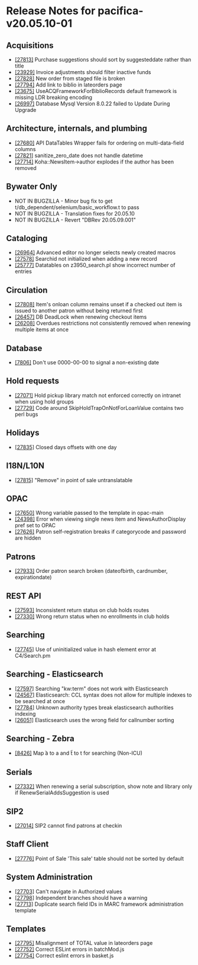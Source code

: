 
# Release Notes for pacifica-v20.05.10-01

## Acquisitions

- [[27813]](http://bugs.koha-community.org/bugzilla3/show_bug.cgi?id=27813) Purchase suggestions should sort by suggesteddate rather than title
- [[23929]](http://bugs.koha-community.org/bugzilla3/show_bug.cgi?id=23929) Invoice adjustments should filter inactive funds
- [[27828]](http://bugs.koha-community.org/bugzilla3/show_bug.cgi?id=27828) New order from staged file is broken
- [[27794]](http://bugs.koha-community.org/bugzilla3/show_bug.cgi?id=27794) Add link to biblio in lateorders page
- [[23675]](http://bugs.koha-community.org/bugzilla3/show_bug.cgi?id=23675) UseACQFrameworkForBiblioRecords default framework is missing LDR breaking encoding
- [[26997]](http://bugs.koha-community.org/bugzilla3/show_bug.cgi?id=26997) Database Mysql Version 8.0.22 failed to Update During Upgrade

## Architecture, internals, and plumbing

- [[27680]](http://bugs.koha-community.org/bugzilla3/show_bug.cgi?id=27680) API DataTables Wrapper fails for ordering on multi-data-field columns
- [[27821]](http://bugs.koha-community.org/bugzilla3/show_bug.cgi?id=27821) sanitize_zero_date does not handle datetime
- [[27714]](http://bugs.koha-community.org/bugzilla3/show_bug.cgi?id=27714) Koha::NewsItem->author explodes if the author has been removed

## Bywater Only

- NOT IN BUGZILLA - Minor bug fix to get t/db_dependent/selenium/basic_workflow.t to pass
- NOT IN BUGZILLA - Translation fixes for 20.05.10
- NOT IN BUGZILLA - Revert "DBRev 20.05.09.001"

## Cataloging

- [[26964]](http://bugs.koha-community.org/bugzilla3/show_bug.cgi?id=26964) Advanced editor no longer selects newly created macros
- [[27578]](http://bugs.koha-community.org/bugzilla3/show_bug.cgi?id=27578) Searchid not initialized when adding a new record
- [[25777]](http://bugs.koha-community.org/bugzilla3/show_bug.cgi?id=25777) Datatables on z3950_search.pl show incorrect number of entries

## Circulation

- [[27808]](http://bugs.koha-community.org/bugzilla3/show_bug.cgi?id=27808) Item's onloan column remains unset if a checked out item is issued to another patron without being returned first
- [[26457]](http://bugs.koha-community.org/bugzilla3/show_bug.cgi?id=26457) DB DeadLock when renewing checkout items
- [[26208]](http://bugs.koha-community.org/bugzilla3/show_bug.cgi?id=26208) Overdues restrictions not consistently removed when renewing multiple items at once

## Database

- [[7806]](http://bugs.koha-community.org/bugzilla3/show_bug.cgi?id=7806) Don't use 0000-00-00 to signal a non-existing date

## Hold requests

- [[27071]](http://bugs.koha-community.org/bugzilla3/show_bug.cgi?id=27071) Hold pickup library match not enforced correctly on intranet when using hold groups
- [[27729]](http://bugs.koha-community.org/bugzilla3/show_bug.cgi?id=27729) Code around SkipHoldTrapOnNotForLoanValue contains two perl bugs

## Holidays

- [[27835]](http://bugs.koha-community.org/bugzilla3/show_bug.cgi?id=27835) Closed days offsets with one day

## I18N/L10N

- [[27815]](http://bugs.koha-community.org/bugzilla3/show_bug.cgi?id=27815) "Remove" in point of sale untranslatable

## OPAC

- [[27650]](http://bugs.koha-community.org/bugzilla3/show_bug.cgi?id=27650) Wrong variable passed to the template in opac-main
- [[24398]](http://bugs.koha-community.org/bugzilla3/show_bug.cgi?id=24398) Error when viewing single news item and NewsAuthorDisplay pref set to OPAC
- [[27626]](http://bugs.koha-community.org/bugzilla3/show_bug.cgi?id=27626) Patron self-registration breaks if categorycode and password are hidden

## Patrons

- [[27933]](http://bugs.koha-community.org/bugzilla3/show_bug.cgi?id=27933) Order patron search broken (dateofbirth, cardnumber, expirationdate)

## REST API

- [[27593]](http://bugs.koha-community.org/bugzilla3/show_bug.cgi?id=27593) Inconsistent return status on club holds routes
- [[27330]](http://bugs.koha-community.org/bugzilla3/show_bug.cgi?id=27330) Wrong return status when no enrollments in club holds

## Searching

- [[27745]](http://bugs.koha-community.org/bugzilla3/show_bug.cgi?id=27745) Use of uninitialized value in hash element error at C4/Search.pm

## Searching - Elasticsearch

- [[27597]](http://bugs.koha-community.org/bugzilla3/show_bug.cgi?id=27597) Searching "kw:term" does not work with Elasticsearch
- [[24567]](http://bugs.koha-community.org/bugzilla3/show_bug.cgi?id=24567) Elasticsearch: CCL syntax does not allow for multiple indexes to be searched at once
- [[27784]](http://bugs.koha-community.org/bugzilla3/show_bug.cgi?id=27784) Unknown authority types break elasticsearch authorities indexing
- [[26051]](http://bugs.koha-community.org/bugzilla3/show_bug.cgi?id=26051) Elasticsearch uses the wrong field for callnumber sorting

## Searching - Zebra

- [[8426]](http://bugs.koha-community.org/bugzilla3/show_bug.cgi?id=8426) Map  ︡a to a and t︠ to t for searching (Non-ICU)

## Serials

- [[27332]](http://bugs.koha-community.org/bugzilla3/show_bug.cgi?id=27332) When renewing a serial subscription, show note and library only if RenewSerialAddsSuggestion is used

## SIP2

- [[27014]](http://bugs.koha-community.org/bugzilla3/show_bug.cgi?id=27014) SIP2 cannot find patrons at checkin

## Staff Client

- [[27776]](http://bugs.koha-community.org/bugzilla3/show_bug.cgi?id=27776) Point of Sale 'This sale' table should not be sorted by default

## System Administration

- [[27703]](http://bugs.koha-community.org/bugzilla3/show_bug.cgi?id=27703) Can't navigate in Authorized values
- [[27798]](http://bugs.koha-community.org/bugzilla3/show_bug.cgi?id=27798) Independent branches should have a warning
- [[27713]](http://bugs.koha-community.org/bugzilla3/show_bug.cgi?id=27713) Duplicate search field IDs in MARC framework administration template

## Templates

- [[27795]](http://bugs.koha-community.org/bugzilla3/show_bug.cgi?id=27795) Misalignment of TOTAL value in lateorders page
- [[27752]](http://bugs.koha-community.org/bugzilla3/show_bug.cgi?id=27752) Correct ESLint errors in batchMod.js
- [[27754]](http://bugs.koha-community.org/bugzilla3/show_bug.cgi?id=27754) Correct eslint errors in basket.js


